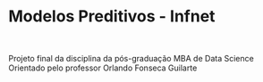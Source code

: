# Modelos Preditivos - Infnet

<br>

Projeto final da disciplina da pós-graduação MBA de Data Science\
Orientado pelo professor Orlando Fonseca Guilarte

